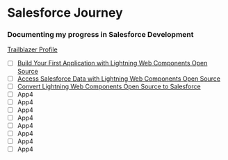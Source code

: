 # Salesforce Journey
### Documenting my progress in Salesforce Development
[Trailblazer Profile](https://trailblazer.me/id/jc27)

- [ ] [Build Your First Application with Lightning Web Components Open Source](https://trailhead.salesforce.com/content/learn/projects/build-your-first-app-with-lightning-web-components-open-source?&utm_source=trailhead&utm_medium=web-landing-page&utm_campaign=salesforce_javascript_developers&utm_content=lwc_open_source_trailhead_project) 
- [ ] [Access Salesforce Data with Lightning Web Components Open Source](https://trailhead.salesforce.com/en/content/learn/projects/access-salesforce-data-with-lightning-web-components-open-source?trail_id=build-apps-lightning-web-components-open-source)
- [ ] [Convert Lightning Web Components Open Source to Salesforce](https://trailhead.salesforce.com/en/content/learn/projects/convert-lightning-web-components-open-source-to-salesforce?trail_id=build-apps-lightning-web-components-open-source)
- [ ] App4
- [ ] App4
- [ ] App4
- [ ] App4
- [ ] App4
- [ ] App4
- [ ] App4
- [ ] App4